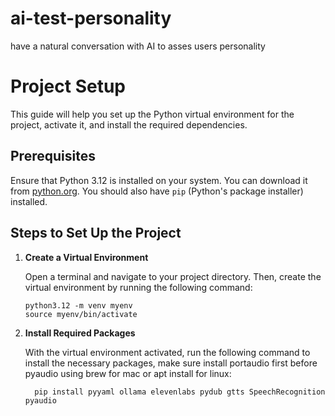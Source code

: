 # ai-test-personality
have a natural conversation with AI to asses users personality

# Project Setup

This guide will help you set up the Python virtual environment for the project, activate it, and install the required dependencies.

## Prerequisites

Ensure that Python 3.12 is installed on your system. You can download it from [python.org](https://www.python.org/downloads/). You should also have `pip` (Python's package installer) installed.

## Steps to Set Up the Project

1. **Create a Virtual Environment**

   Open a terminal and navigate to your project directory. Then, create the virtual environment by running the following command:

   ```
   python3.12 -m venv myenv
   source myenv/bin/activate
   ```
2. **Install Required Packages**

    With the virtual environment activated, run the following command to install the necessary packages,
    make sure install portaudio first before pyaudio using brew for mac or apt install for linux:
    ```
      pip install pyyaml ollama elevenlabs pydub gtts SpeechRecognition pyaudio
    ```

